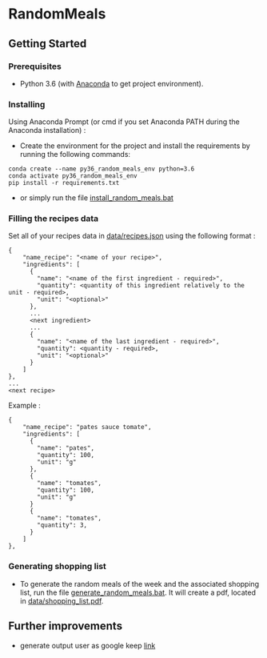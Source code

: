 # RandomMeals

## Getting Started

### Prerequisites

* Python 3.6 (with [Anaconda](https://docs.anaconda.com/anaconda/install/windows/) to get project environment).

### Installing

Using Anaconda Prompt (or cmd if you set Anaconda PATH during the Anaconda installation) :
 
* Create the environment for the project and install the requirements by running the following commands: 
```
conda create --name py36_random_meals_env python=3.6
conda activate py36_random_meals_env
pip install -r requirements.txt
```
* or simply run the file [install_random_meals.bat](install_random_meals.bat)

### Filling the recipes data

Set all of your recipes data in [data/recipes.json](data/recipes.json) using the following format :
```
{
    "name_recipe": "<name of your recipe>",
    "ingredients": [
      {
        "name": "<name of the first ingredient - required>",
        "quantity": <quantity of this ingredient relatively to the unit - required>,
        "unit": "<optional>"
      },
      ...
      <next ingredient>
      ...
	  {
        "name": "<name of the last ingredient - required>",
        "quantity": <quantity - required>,
        "unit": "<optional>"
      }
    ]
},
...
<next recipe>
```

Example :
```
{
    "name_recipe": "pates sauce tomate",
    "ingredients": [
      {
        "name": "pates",
        "quantity": 100,
        "unit": "g"
      },
      {
        "name": "tomates",
        "quantity": 100,
        "unit": "g"
      }
      {
        "name": "tomates",
        "quantity": 3,
      }
    ]
},
```

### Generating shopping list

* To generate the random meals of the week and the associated shopping list,
run the file [generate_random_meals.bat](generate_random_meals.bat). It will create
  a pdf, located in [data/shopping_list.pdf](data/shopping_list.pdf).

## Further improvements
* generate output user as google keep [link](https://github.com/kiwiz/gkeepapi)